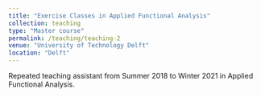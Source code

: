 ```yaml
---
title: "Exercise Classes in Applied Functional Analysis"
collection: teaching
type: "Master course"
permalink: /teaching/teaching-2
venue: "University of Technology Delft"
location: "Delft"
---
```

Repeated teaching assistant from Summer 2018 to Winter 2021 in Applied Functional Analysis.
